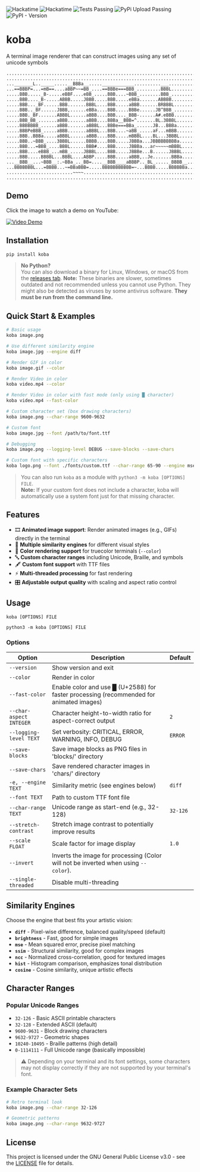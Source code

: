 ![Hackatime](https://hackatime-badge.hackclub.com/U08HC7N4JJW/koba)
![Hackatime](https://hackatime-badge.hackclub.com/U08HC7N4JJW/Kommandozeilenbildanzeige)
![Tests Passing](https://img.shields.io/github/actions/workflow/status/simon0302010/koba/.github%2Fworkflows%2Fpython-package.yml?label=tests)
![PyPi Upload Passing](https://img.shields.io/github/actions/workflow/status/simon0302010/koba/.github%2Fworkflows%2Fpypi.yml)
![PyPI - Version](https://img.shields.io/pypi/v/koba)

# koba
A terminal image renderer that can construct images using any set of unicode symbols

```
.......................................................................
.......................................................................
..._______L.._____.....__BBBa__.....____________..........___..........
...==BBBP=...=mB==....aBBP~~=BB_....==BBBe===BBB_.........BBBL.........
.....BBB....._B-.....eBBF....eBB_.....BBB....~BBB_........BBB_.........
.....BBB...._B-.....ABBB.....JBBB.....BBB.....eBBa.......ABBBB.........
.....BBB..._BF......BBB.......BBBL....BBB.....aBBB.......BRBBBL........
.....BBB.._BF......JBBB,......eBBa....BBB.....BBBe......JB^BBB_........
.....BBB._BF.......ABBBL......aBBB....BBB...._BBB-......A#.eBBB........
.....BBB_BB_.......aBBB.......aBBB....BBBa__BBB=^.......BL.3BBBL.......
.....BBBBBBB_......aBBB.......aBBBL...BBBe===BBa_......JB...BBBa.......
.....BBBPeBBB_.....aBBB.......aBBBL...BBB....~aBB_.....aF...mBBB.......
.....BBB..BBBa.....aBBBL......aBBB....BBB.....mBBBL....BL...3BBBL......
.....BBB..~BBB_....3BBBL......BBBB....BBB.....JBBBa...JBBBBBBBBBa......
.....BBB...=BBB_....BBBL......BBB#....BBB.....JBBBa...ar~~~~~mBBBL.....
.....BBB....eBBB_...mBB_.....JBBBL....BBB.....JBBBe...B......JBBBL.....
.....BBB.....BBBBL...BBBL....ABBP.....BBB.....aBBB,..Je.......BBBa.....
...__BBB__...~BBB__:.~BBa_.._BB=....__BBB____aBBBP.._BL_....._BBBB__...
...BBBBBBBL...=BBBB...~=BBaBBB=.....BBBBBBBBBBB=~...BBBB.....BBBBBBa...
.........................~~~~..........................................
.......................................................................
```

## Demo

Click the image to watch a demo on YouTube:

[![Video Demo](http://img.youtube.com/vi/1B3pHQXGauI/0.jpg)](http://www.youtube.com/watch?v=1B3pHQXGauI "Bad Apple in ASCII Art")

## Installation

```bash
pip install koba
```

> **No Python?**  
> You can also download a binary for Linux, Windows, or macOS from the [releases tab](https://github.com/simon0302010/koba/releases).
> **Note:** These binaries are slower, sometimes outdated and not recommended unless you cannot use Python. They might also be detected as viruses by some antivirus software.
> **They must be run from the command line.**

## Quick Start & Examples

```bash
# Basic usage
koba image.png

# Use different similarity engine
koba image.jpg --engine diff

# Render GIF in color
koba image.gif --color

# Render Video in color
koba video.mp4 --color

# Render Video in color with fast mode (only using █ character)
koba video.mp4 --fast-color

# Custom character set (box drawing characters)
koba image.png --char-range 9600-9632

# Custom font
koba image.jpg --font /path/to/font.ttf

# Debugging
koba image.png --logging-level DEBUG --save-blocks --save-chars

# Custom font with specific characters
koba logo.png --font ./fonts/custom.ttf --char-range 65-90 --engine mse
```
> You can also run `koba` as a module with `python3 -m koba [OPTIONS] FILE`.  
> **Note:** If your custom font does not include a character, koba will automatically use a system font just for that missing character.

## Features

- 🎞️ **Animated image support**: Render animated images (e.g., GIFs) directly in the terminal
- 🎨 **Multiple similarity engines** for different visual styles
- 🌈 **Color rendering support** for truecolor terminals (`--color`)
- 🔤 **Custom character ranges** including Unicode, Braille, and symbols
- 🖋️ **Custom font support** with TTF files
- ⚡ **Multi-threaded processing** for fast rendering
- 🎛️ **Adjustable output quality** with scaling and aspect ratio control

## Usage

```
koba [OPTIONS] FILE
```

```
python3 -m koba [OPTIONS] FILE
```

### Options

| Option | Description | Default |
|--------|-------------|---------|
| `--version` | Show version and exit | |
| `--color` | Render in color | |
| `--fast-color` | Enable color and use █ (U+2588) for faster processing (recommended for animated images) | |
| `--char-aspect INTEGER` | Character height-to-width ratio for aspect-correct output | `2` |
| `--logging-level TEXT` | Set verbosity: CRITICAL, ERROR, WARNING, INFO, DEBUG | `ERROR` |
| `--save-blocks` | Save image blocks as PNG files in 'blocks/' directory | |
| `--save-chars` | Save rendered character images in 'chars/' directory | |
| `-e, --engine TEXT` | Similarity metric (see engines below) | `diff` |
| `--font TEXT` | Path to custom TTF font file | |
| `--char-range TEXT` | Unicode range as start-end (e.g., 32-128) | `32-126` |
| `--stretch-contrast` | Stretch image contrast to potentially improve results  | |
| `--scale FLOAT` | Scale factor for image display | `1.0` |
| `--invert` | Inverts the image for processing (Color will not be inverted when using `--color`). | |
| `--single-threaded` | Disable multi-threading | |

## Similarity Engines

Choose the engine that best fits your artistic vision:

- **`diff`** - Pixel-wise difference, balanced quality/speed (default)
- **`brightness`** - Fast, good for simple images
- **`mse`** - Mean squared error, precise pixel matching
- **`ssim`** - Structural similarity, good for complex images
- **`ncc`** - Normalized cross-correlation, good for textured images
- **`hist`** - Histogram comparison, emphasizes tonal distribution
- **`cosine`** - Cosine similarity, unique artistic effects

## Character Ranges

### Popular Unicode Ranges
- `32-126` - Basic ASCII printable characters
- `32-128` - Extended ASCII (default)
- `9600-9631` - Block drawing characters
- `9632-9727` - Geometric shapes
- `10240-10495` - Braille patterns (high detail)
- `0-1114111` - Full Unicode range (basically impossible)
> ⚠️ Depending on your terminal and its font settings, some characters may not display correctly if they are not supported by your terminal's font.

### Example Character Sets
```bash
# Retro terminal look
koba image.png --char-range 32-126

# Geometric patterns
koba image.png --char-range 9632-9727
```

## License

This project is licensed under the GNU General Public License v3.0 - see the [LICENSE](LICENSE) file for details.
